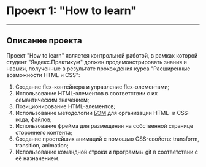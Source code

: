 # Проект 1: "How to learn"
______

## Описание проекта
Проект "How to learn" является контрольной работой, в рамках которой студент
"Яндекс.Практикум" должен продемонстрировать знания и навыки, полученные в
результате прохождения курса "Расширенные возможности HTML и CSS":
1. Создание flex-контейнера и управление flex-элементами;
2. Использование HTML-элементов в соответствии с их семантическим значением;
3. Позиционирование HTML-элементов;
4. Использование методологии [БЭМ](https://ru.bem.info/methodology/) для организации HTML- и CSS-кода, файлов;
5. Использование фрейма для размещения на собственной странице стороннего контента;
6. Создание простейших анимаций с помощью CSS-свойств: transform, transition, animation;
7. Использование командной строки и программы git в соответствии с её назначением.
